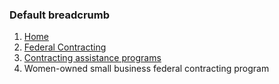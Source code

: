 
<h3 class="site-preview-heading">Default breadcrumb</h3>
<nav class="usa-breadcrumb" aria-label="Breadcrumbs,,">
  <ol class="usa-breadcrumb__list">
    <li class="usa-breadcrumb__list-item-blue">
      <a href="" class="usa-breadcrumb__link"><span>Home</span></a>
    </li>
    <li class="usa-breadcrumb__list-item-blue">
      <a href="" class="usa-breadcrumb__link"
        ><span>Federal Contracting</span></a
      >
    </li>
    <li class="usa-breadcrumb__list-item-blue">
      <a href="" class="usa-breadcrumb__link"
        ><span>Contracting assistance programs</span></a
      >
    </li>
    <li class="usa-breadcrumb__list-item-blue usa-current" aria-current="page">
      <span>Women-owned small business federal contracting program</span>
    </li>
  </ol>
</nav>